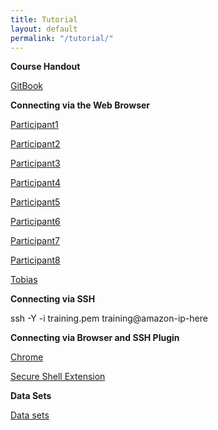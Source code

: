 ```yaml
---
title: Tutorial
layout: default
permalink: "/tutorial/"
---
```


**Course Handout**

[GitBook](https://tobiasrausch.gitbooks.io/variant-calling/content/)


**Connecting via the Web Browser**

[Participant1](chrome-extension://pnhechapfaindjhompbnflcldabbghjo/html/nassh.html#training@ec2-18-196-5-202.eu-central-1.compute.amazonaws.com:22)

[Participant2](chrome-extension://pnhechapfaindjhompbnflcldabbghjo/html/nassh.html#training@ec2-3-120-209-223.eu-central-1.compute.amazonaws.com:22)

[Participant3](chrome-extension://pnhechapfaindjhompbnflcldabbghjo/html/nassh.html#training@ec2-18-194-45-24.eu-central-1.compute.amazonaws.com:22)

[Participant4](chrome-extension://pnhechapfaindjhompbnflcldabbghjo/html/nassh.html#training@ec2-3-121-42-155.eu-central-1.compute.amazonaws.com:22)

[Participant5](chrome-extension://pnhechapfaindjhompbnflcldabbghjo/html/nassh.html#training@ec2-3-120-131-235.eu-central-1.compute.amazonaws.com:22)

[Participant6](chrome-extension://pnhechapfaindjhompbnflcldabbghjo/html/nassh.html#training@ec2-3-120-130-235.eu-central-1.compute.amazonaws.com:22)

[Participant7](chrome-extension://pnhechapfaindjhompbnflcldabbghjo/html/nassh.html#training@ec2-18-197-151-188.eu-central-1.compute.amazonaws.com:22)

[Participant8](chrome-extension://pnhechapfaindjhompbnflcldabbghjo/html/nassh.html#training@ec2-3-121-224-153.eu-central-1.compute.amazonaws.com:22)

[Tobias](chrome-extension://pnhechapfaindjhompbnflcldabbghjo/html/nassh.html#training@ec2-54-93-57-204.eu-central-1.compute.amazonaws.com:22)

**Connecting via SSH**

ssh -Y -i training.pem training@amazon-ip-here

**Connecting via Browser and SSH Plugin**

[Chrome](https://www.google.com/chrome/)

[Secure Shell Extension](https://chrome.google.com/webstore/detail/secure-shell-app/pnhechapfaindjhompbnflcldabbghjo)

**Data Sets**

[Data sets](ftp://ftp-exchange.embl-heidelberg.de/pub/exchange/rausch/outgoing/course/)

